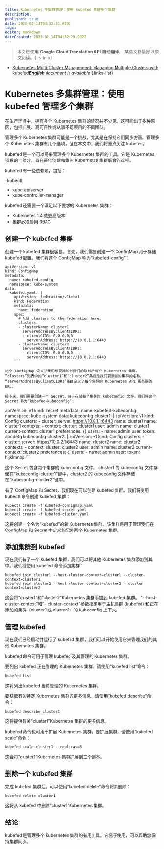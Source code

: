 ```yaml
---
title: Kubernetes 多集群管理：使用 kubefed 管理多个集群
description: 
published: true
date: 2023-02-14T04:32:31.679Z
tags: 
editor: markdown
dateCreated: 2023-02-14T04:32:29.982Z
---
```


> 本文已使用 **Google Cloud Translation API 自动翻译**。
某些文档最好以原文阅读。{.is-info}



- [Kubernetes Multi-Cluster Management: Managing Multiple Clusters with kubefed***English** document is available*](/en/Knowledge-base/Kubernetes/kubernetes-multi-cluster-management-managing-multiple-clusters-with-kubefed)
{.links-list}



# Kubernetes 多集群管理：使用 kubefed 管理多个集群

在生产环境中，拥有多个 Kubernetes 集群的情况并不少见。这可能出于多种原因，包括扩展、高可用性或从事不同项目的不同团队。

管理多个 Kubernetes 集群可能是一个挑战，尤其是在保持它们同步方面。管理多个 Kubernetes 集群有几个选项，但在本文中，我们将重点关注 kubefed。

kubefed 是一个可以用来管理多个 Kubernetes 集群的工具。它是 Kubernetes 项目的一部分，旨在简化创建和维护 Kubernetes 集群联合的过程。

kubefed 有一些依赖项，包括：

-kubectl
- kube-apiserver
- kube-controller-manager

kubefed 还需要一个满足以下要求的 Kubernetes 集群：

- Kubernetes 1.4 或更高版本
- 集群必须启用 RBAC

## 创建一个 kubefed 集群

创建一个 kubefed 集群很容易。首先，我们需要创建一个 ConfigMap 用于存储 kubefed 配置。我们将这个 ConfigMap 称为“kubefed-config”：

```
apiVersion: v1
kind: ConfigMap
metadata:
  name: kubefed-config
  namespace: kube-system
data:
  kubefed.yaml: |
    apiVersion: federation/v1beta1
    kind: Federation
    metadata:
      name: federation
    spec:
      # Add clusters to the federation here.
      clusters:
      - clusterName: cluster1
        serverAddressByClientCIDRs:
        - clientCIDR: 0.0.0.0/0
          serverAddress: https://10.0.1.1:6443
      - clusterName: cluster2
        serverAddressByClientCIDRs:
        - clientCIDR: 0.0.0.0/0
          serverAddress: https://10.0.2.1:6443
    ```

这个 ConfigMap 定义了我们想要添加到我们的联邦的两个 Kubernetes 集群。 “clusters”列表中的“cluster1”和“cluster2”条目是我们要添加的集群的名称。 “serverAddressByClientCIDRs”条目定义了每个集群的 Kubernetes API 服务器的 URL。

接下来，我们需要创建一个 Secret，用于存储每个集群的 kubeconfig 文件。我们将这个 Secret 称为“kubefed-kubeconfig”：

```
apiVersion: v1
kind: Secret
metadata:
  name: kubefed-kubeconfig
  namespace: kube-system
data:
  kubeconfig-cluster1: |
    apiVersion: v1
    kind: Config
    clusters:
    - cluster:
        server: https://10.0.1.1:6443
        name: cluster1
      name: cluster1
    contexts:
    - context:
        cluster: cluster1
        user: admin
      name: cluster1
    current-context: cluster1
    preferences: {}
    users:
    - name: admin
      user:
        token: abcdefg
  kubeconfig-cluster2: |
    apiVersion: v1
    kind: Config
    clusters:
    - cluster:
        server: https://10.0.2.1:6443
        name: cluster2
      name: cluster2
    contexts:
    - context:
        cluster: cluster2
        user: admin
      name: cluster2
    current-context: cluster2
    preferences: {}
    users:
    - name: admin
      user:
        token: hijklmnop
    ```

这个 Secret 包含每个集群的 kubeconfig 文件。 cluster1 的 kubeconfig 文件存储在“kubeconfig-cluster1”键中，cluster2 的 kubeconfig 文件存储在“kubeconfig-cluster2”键中。

有了 ConfigMap 和 Secret，我们现在可以创建 kubefed 集群。我们将使用 kubectl 命令创建 kubefed 集群：

```
kubectl create -f kubefed-configmap.yaml
kubectl create -f kubefed-secret.yaml
kubectl create -f kubefed-cluster.yaml
```

这将创建一个名为“kubefed”的新 Kubernetes 集群。该集群将用于管理我们在 ConfigMap 和 Secret 中定义的另外两个 Kubernetes 集群。

## 添加集群到 kubefed

现在我们有了一个 kubefed 集群，我们可以将其他 Kubernetes 集群添加到其中。我们将使用 kubefed 命令添加集群：

```
kubefed join cluster1 --host-cluster-context=cluster1 --cluster-context=cluster1
kubefed join cluster2 --host-cluster-context=cluster2 --cluster-context=cluster2
```

这会将“cluster1”和“cluster2”Kubernetes 集群添加到 kubefed 集群。 “--host-cluster-context”和“--cluster-context”参数指定用于主机集群 (kubefed) 和正在添加的集群（cluster1 或 cluster2）的 kubeconfig 上下文。

## 管理 kubefed

现在我们已经启动并运行了 kubefed 集群，我们可以开始使用它来管理我们的其他 Kubernetes 集群。

kubefed 命令可用于管理 kubefed 及其管理的 Kubernetes 集群。

要列出 kubefed 正在管理的 Kubernetes 集群，请使用“kubefed list”命令：

```
kubefed list
```

这将列出 kubefed 当前管理的 Kubernetes 集群。

要获取有关特定 Kubernetes 集群的更多信息，请使用“kubefed describe”命令：

```
kubefed describe cluster1
```

这将提供有关“cluster1”Kubernetes 集群的更多信息。

kubefed 命令也可用于扩展 Kubernetes 集群。要扩展集群，请使用“kubefed scale”命令：

```
kubefed scale cluster1 --replicas=3
```

这会将“cluster1”Kubernetes 集群扩展到三个副本。

## 删除一个 kubefed 集群

完成 kubefed 集群后，可以使用“kubefed delete”命令将其删除：

```
kubefed delete cluster1
```

这将从 kubefed 中删除“cluster1”Kubernetes 集群。

## 结论

kubefed 是管理多个 Kubernetes 集群的有用工具。它易于使用，可以帮助您保持集群同步。